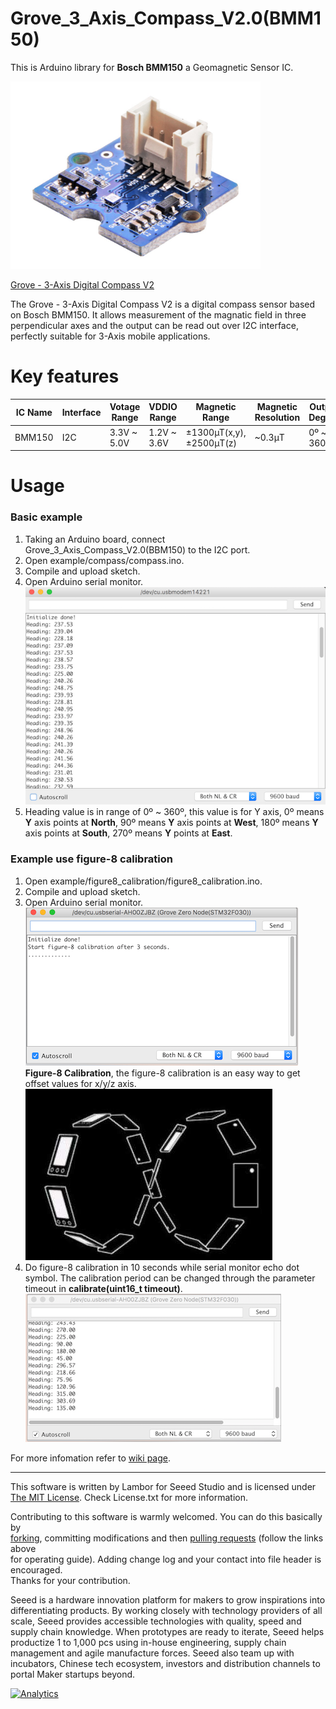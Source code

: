 # Grove_3_Axis_Compass_V2.0(BMM150)
This is Arduino library for **Bosch BMM150** a Geomagnetic Sensor IC.

<img src=https://github.com/SeeedDocument/Bazaar_doc/raw/master/101020492/main_page.jpg width=400>

[Grove - 3-Axis Digital Compass V2](https://www.seeedstudio.com/Grove-3-Axis-Digital-Compass-V2-p-3034.html)

The Grove - 3-Axis Digital Compass V2 is a digital compass sensor based on Bosch BMM150. It allows measurement of the magnatic field in three perpendicular axes and the output can be read out over I2C interface, perfectly suitable for 3-Axis mobile applications.

Key features
===

| IC Name | Interface | Votage Range | VDDIO Range | Magnetic Range           | Magnetic Resolution | Output Degree |
| ------- | --------- | ------------ | ----------- | ------------------------ | ------------------- | ------------- |
| BMM150  | I2C       | 3.3V ~ 5.0V  | 1.2V ~ 3.6V | ±1300µT(x,y), ±2500μT(z) | ~0.3μT              | 0º ~ 360º     |

Usage
===
### Basic example

1. Taking an Arduino board, connect Grove_3_Axis_Compass_V2.0(BBM150) to the I2C port.
2. Open example/compass/compass.ino.
3. Compile and upload sketch.
4. Open Arduino serial monitor.
![](./img/BMM150_SerMonitor_3.png)
5. Heading value is in range of 0º ~ 360º, this value is for Y axis, 0º means **Y** axis points at **North**, 90º means **Y** axis points at **West**, 180º means **Y** axis points at **South**, 270º means **Y** points at **East**.<br>

### Example use figure-8 calibration
1. Open example/figure8_calibration/figure8_calibration.ino.
2. Compile and upload sketch.
3. Open Arduino serial monitor.
![](./img/BMM150_SerMonitor_1.png) <br>
**Figure-8 Calibration**, the figure-8 calibration is an easy way to get offset values for x/y/z axis.<br>
![](img/figure_8_calibration.jpg) <br>
6. Do figure-8 calibration in 10 seconds while serial monitor echo dot symbol. The calibration period can be changed through the parameter timeout in **calibrate(uint16_t timeout)**.<br>
![](./img/BMM150_SerMonitor_2.png)




For more infomation refer to [wiki page]().

------

This software is written by Lambor for Seeed Studio and is licensed under [The MIT License](http://opensource.org/licenses/mit-license.php). Check License.txt for more information.<br>

Contributing to this software is warmly welcomed. You can do this basically by<br>
[forking](https://help.github.com/articles/fork-a-repo), committing modifications and then [pulling requests](https://help.github.com/articles/using-pull-requests) (follow the links above<br>
for operating guide). Adding change log and your contact into file header is encouraged.<br>
Thanks for your contribution.

Seeed is a hardware innovation platform for makers to grow inspirations into differentiating products. By working closely with technology providers of all scale, Seeed provides accessible technologies with quality, speed and supply chain knowledge. When prototypes are ready to iterate, Seeed helps productize 1 to 1,000 pcs using in-house engineering, supply chain management and agile manufacture forces. Seeed also team up with incubators, Chinese tech ecosystem, investors and distribution channels to portal Maker startups beyond.

[![Analytics](https://ga-beacon.appspot.com/UA-46589105-3/Grove_3_Axis_Compass_V2.0_BMM150)](https://github.com/igrigorik/ga-beacon)